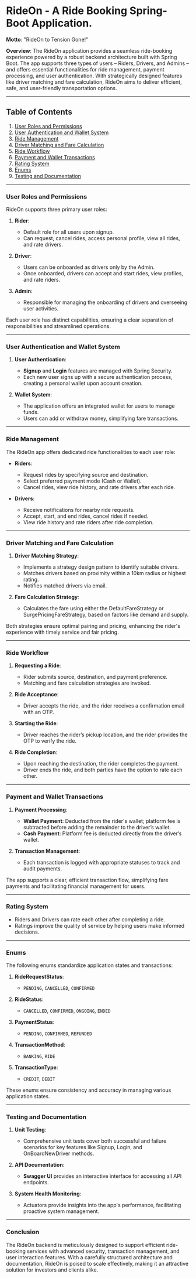 # RideOn -  A Ride Booking Spring-Boot Application.

**Motto**: "RideOn to Tension Gone!"

**Overview**: The RideOn application provides a seamless ride-booking experience powered by a robust backend architecture built with Spring Boot. The app supports three types of users – Riders, Drivers, and Admins – and offers essential functionalities for ride management, payment processing, and user authentication. With strategically designed features like driver matching and fare calculation, RideOn aims to deliver efficient, safe, and user-friendly transportation options.

---

## Table of Contents
1. [User Roles and Permissions](#user-roles-and-permissions)
2. [User Authentication and Wallet System](#user-authentication-and-wallet-system)
3. [Ride Management](#ride-management)
4. [Driver Matching and Fare Calculation](#driver-matching-and-fare-calculation)
5. [Ride Workflow](#ride-workflow)
6. [Payment and Wallet Transactions](#payment-and-wallet-transactions)
7. [Rating System](#rating-system)
8. [Enums](#enums)
9. [Testing and Documentation](#testing-and-documentation)

---

### User Roles and Permissions

RideOn supports three primary user roles:

1. **Rider**:
   - Default role for all users upon signup.
   - Can request, cancel rides, access personal profile, view all rides, and rate drivers.

2. **Driver**:
   - Users can be onboarded as drivers only by the Admin.
   - Once onboarded, drivers can accept and start rides, view profiles, and rate riders.
  
3. **Admin**:
   - Responsible for managing the onboarding of drivers and overseeing user activities.
  
Each user role has distinct capabilities, ensuring a clear separation of responsibilities and streamlined operations.

---

### User Authentication and Wallet System

1. **User Authentication**:
   - **Signup** and **Login** features are managed with Spring Security.
   - Each new user signs up with a secure authentication process, creating a personal wallet upon account creation.

2. **Wallet System**:
   - The application offers an integrated wallet for users to manage funds.
   - Users can add or withdraw money, simplifying fare transactions.

---

### Ride Management

The RideOn app offers dedicated ride functionalities to each user role:

- **Riders**:
  - Request rides by specifying source and destination.
  - Select preferred payment mode (Cash or Wallet).
  - Cancel rides, view ride history, and rate drivers after each ride.
  
- **Drivers**:
  - Receive notifications for nearby ride requests.
  - Accept, start, and end rides, cancel rides if needed.
  - View ride history and rate riders after ride completion.

---

### Driver Matching and Fare Calculation

1. **Driver Matching Strategy**:
   - Implements a strategy design pattern to identify suitable drivers.
   - Matches drivers based on proximity within a 10km radius or highest rating.
   - Notifies matched drivers via email.

2. **Fare Calculation Strategy**:
   - Calculates the fare using either the DefaultFareStrategy or SurgePricingFareStrategy, based on factors like demand and supply.
  
Both strategies ensure optimal pairing and pricing, enhancing the rider's experience with timely service and fair pricing.

---

### Ride Workflow

1. **Requesting a Ride**:
   - Rider submits source, destination, and payment preference.
   - Matching and fare calculation strategies are invoked.

2. **Ride Acceptance**:
   - Driver accepts the ride, and the rider receives a confirmation email with an OTP.
  
3. **Starting the Ride**:
   - Driver reaches the rider’s pickup location, and the rider provides the OTP to verify the ride.
  
4. **Ride Completion**:
   - Upon reaching the destination, the rider completes the payment.
   - Driver ends the ride, and both parties have the option to rate each other.

---

### Payment and Wallet Transactions

1. **Payment Processing**:
   - **Wallet Payment**: Deducted from the rider's wallet; platform fee is subtracted before adding the remainder to the driver’s wallet.
   - **Cash Payment**: Platform fee is deducted directly from the driver’s wallet.

2. **Transaction Management**:
   - Each transaction is logged with appropriate statuses to track and audit payments.

The app supports a clear, efficient transaction flow, simplifying fare payments and facilitating financial management for users.

---

### Rating System

- Riders and Drivers can rate each other after completing a ride.
- Ratings improve the quality of service by helping users make informed decisions.

---

### Enums

The following enums standardize application states and transactions:

1. **RideRequestStatus**:
   - `PENDING`, `CANCELLED`, `CONFIRMED`

2. **RideStatus**:
   - `CANCELLED`, `CONFIRMED`, `ONGOING`, `ENDED`

3. **PaymentStatus**:
   - `PENDING`, `CONFIRMED`, `REFUNDED`

4. **TransactionMethod**:
   - `BANKING`, `RIDE`

5. **TransactionType**:
   - `CREDIT`, `DEBIT`

These enums ensure consistency and accuracy in managing various application states.

---

### Testing and Documentation

1. **Unit Testing**:
   - Comprehensive unit tests cover both successful and failure scenarios for key features like Signup, Login, and OnBoardNewDriver methods.
   
2. **API Documentation**:
   - **Swagger UI** provides an interactive interface for accessing all API endpoints.
   
3. **System Health Monitoring**:
   - Actuators provide insights into the app's performance, facilitating proactive system management.

---

### Conclusion

The RideOn backend is meticulously designed to support efficient ride-booking services with advanced security, transaction management, and user interaction features. With a carefully structured architecture and documentation, RideOn is poised to scale effectively, making it an attractive solution for investors and clients alike.
